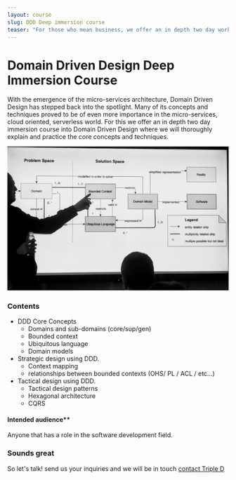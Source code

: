 ```yaml
---
layout: course
slug: DDD Deep immersion course 
teaser: "For those who mean business, we offer an in depth two day workshop on Domain Driven Design where we cover all the basics in depth."
---
```


# Domain Driven Design Deep Immersion Course  

With the emergence of the micro-services architecture, Domain Driven Design has stepped back into the spotlight. Many of its concepts and techniques proved to be of even more importance in the micro-services, cloud oriented, serverless world. For this we offer an in depth two day immersion course into Domain Driven Design where we will thoroughly explain and practice
the core concepts and techniques. 

![DDD Building blocks](/img/courses/building-blocks-presentation.jpg)

### Contents

+ DDD Core Concepts
    + Domains and sub-domains (core/sup/gen)
    + Bounded context
    + Ubiquitous language
    + Domain models
+ Strategic design using DDD.
    + Context mapping
    + relationships between bounded contexts (OHS/ PL / ACL / etc...)
+ Tactical design using DDD.
    + Tactical design patterns         
    + Hexagonal architecture
    + CQRS


#### Intended audience**

Anyone that has a role in the software development field.

### Sounds great

So let's talk! send us your inquiries and we will be in touch 
[contact Triple D](/contact/)

